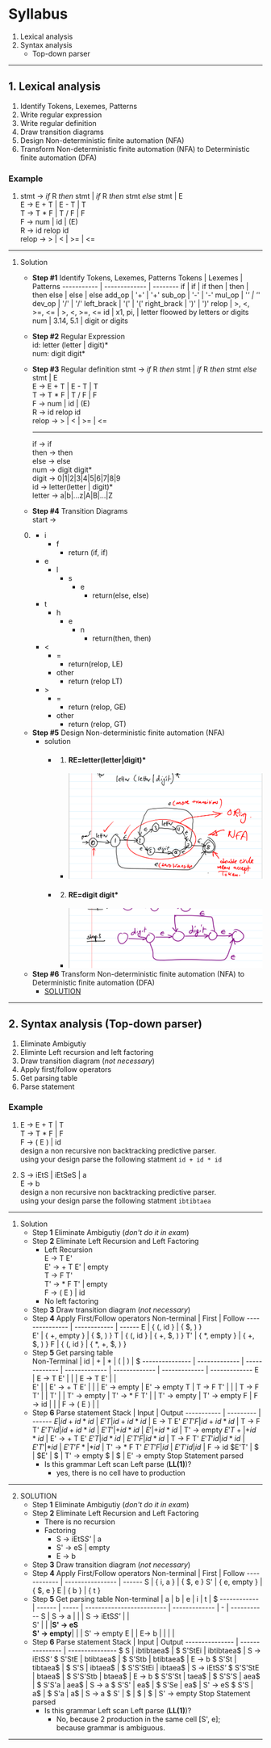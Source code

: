 # Syllabus
1. Lexical analysis
2. Syntax analysis
    - Top-down parser
---
## 1. Lexical analysis
1. Identify Tokens, Lexemes, Patterns
2. Write regular expression
3. Write regular definition
4. Draw transition diagrams
5. Design Non-deterministic finite automation (NFA)
6. Transform Non-deterministic finite automation (NFA) to Deterministic finite automation (DFA)

### Example
1.  stmt  -> *if* R *then* stmt |
            *if* R *then* stmt *else* stmt | E<br>
    E     -> E + T | E - T | T<br>
    T     -> T * F | T / F | F<br>
    F     -> num | id | (E)<br>
    R     -> id relop id<br>
    relop -> > | < | >= | <=<br>
---
1. Solution<br>
    - **Step #1** Identify Tokens, Lexemes, Patterns
        Tokens      | Lexemes       | Patterns
        ----------- | ------------- | --------
        if          | if            | if
        then        | then          | then
        else        | else          | else
        add_op      | '+'           | '+' 
        sub_op      | '-'           | '-'
        mul_op      | '*'           | '*'
        dev_op      | '/'           | '/'
        left_brack  | '('           | '('
        right_brack | ')'           | ')'
        relop       | >, <, >=, <=  | >, <, >=, <= 
        id          | x1, pi,       | letter floowed by letters or digits
        num         | 3.14, 5.1     | digit or digits
    
    - **Step #2** Regular Expression<br>
        id: letter (letter | digit)\* <br>
        num: digit digit*
    - **Step #3** Regular definition
            stmt  -> *if* R *then* stmt |
            *if* R *then* stmt *else* stmt | E<br>
            E     -> E + T | E - T | T<br>
            T     -> T * F | T / F | F<br>
            F     -> num | id | (E)<br>
            R     -> id relop id<br>
            relop -> > | < | >= | <=<br>
        
        ---------------
        if -> if <br>
        then -> then<br>
        else -> else<br>
        num -> digit digit*<br>
        digit -> 0|1|2|3|4|5|6|7|8|9<br>
        id -> letter(letter | digit)*<br>
        letter -> a|b|...z|A|B|...|Z<br>
    - **Step #4** Transition Diagrams<br>
    start -> 
    0. 
        - i
            - f
                - return (if, if)
        - e
            - l
                - s
                    - e
                        - return(else, else)
        - t
            - h
                - e
                    - n
                        -  return(then, then)
        - \<
            - \=
                - return(relop, LE)
            - other 
                - return (relop LT)
        - \>
            - \=
                - return (relop, GE)
            - other
                - return (relop, GT)
    
    - **Step #5** Design Non-deterministic finite automation (NFA)
        - solution
            - 1. #### RE=letter(letter|digit)\*
                - ![RE=letter(letter|digit)\*](./images/RE01.png)<br>
            - 2. #### RE=digit digit\*
                - ![RE=digit digit\*](./images/RE02.png)<br>
    - **Step #6** Transform Non-deterministic finite automation (NFA) to Deterministic finite automation (DFA)
        - [SOLUTION](./Ahmed_Mohamed_Abd_El-Rahman/README.md)
    
---
## 2. Syntax analysis (**Top-down parser**)
1. Eliminate Ambigutiy
2. Eliminte Left recursion and left factoring
3. Draw transition diagram (*not necessary*)
4. Apply first/follow operators
5. Get parsing table
6. Parse statement

### Example
1.  E -> E + T | T<br>
    T -> T * F | F<br>
    F -> ( E ) | id<br>
design a non recursive non backtracking predictive parser.<br>
using your design parse the following statment `id + id * id` 

2.  S -> iEtS | iEtSeS | a <br>
    E -> b <br>
design a non recursive non backtracking predictive parser.<br>
using your design parse the following statment `ibtibtaea` 

---
1. Solution<br>
    - Step **1** Eliminate Ambigutiy (*don't do it in exam*)
    - Step **2** Eliminate Left Recursion and Left Factoring
        - Left Recursion<br>
        E   -> T E'<br>
        E'  -> + T E' | empty<br>
        T   -> F T'<br>
        T'  -> * F T' | empty<br>
        F   -> ( E ) | id<br>
        - No left factoring
    - Step **3** Draw transition diagram (*not necessary*)
    - Step **4** Apply First/Follow operators
        Non-terminal    | First        | Follow
        --------------- | ------------ | ------
        E               | { (, id }    | { $, ) }          
        E'              | { +, empty } | { $, ) }
        T               | { (, id }    | { +, $, ) }
        T'              | { *, empty } | { +, $, ) }
        F               | { (, id }    | { *, +, $, ) }
    - Step **5** Get parsing table <br>
        Non-Terminal    | id            | +             | *             | (             | )             | $
        --------------- | ------------- | ------------- | ------------- | ------------- | ------------- | -------------
        E               | E   -> T E'   |               |               | E   -> T E'   |               |   
        E'              |               | E'  -> + T E' |               |               | E' -> empty   | E' -> empty
        T               | T   -> F T'   |               |               | T   -> F T'   |               |
        T'              |               | T'  -> empty  | T'  -> * F T' |               | T'  -> empty  | T'  -> empty
        F               | F   -> id     |               |               | F   -> ( E )  |               |
    - Step **6** Parse statement
        Stack       | Input     | Output
        ----------- | --------- | ------
        $E          | id+id*id$ |
        $E'T        | id+id*id$ | E   -> T E'
        $E'T'F      | id+id*id$ | T   -> F T'
        $E'T'id     | id+id*id$ | 
        $E'T'       | +id*id$   |
        $E'         | +id*id$   | T'  -> empty
        $E'T+       | +id*id$   | E'  -> + T E'
        $E'T        | id*id$    |
        $E'T'F      | id*id$    | T   -> F T'
        $E'T'id     | id*id$    |
        $E'T'       | *id$      |
        $E'T'F*     | *id$      | T'  -> * F T'
        $E'T'F      | id$       |
        $E'T'id     | id$       | F   -> id
        $E'T'       | $         |
        $E'         | $         | T'  -> empty
        $           | $         | E'  -> empty 
        Stop Statement parsed
        - Is this grammar Left scan Left parse (**LL(1)**)?
            - yes, there is no cell have to production

---

2.  SOLUTION<br>
    - Step **1** Eliminate Ambigutiy (*don't do it in exam*)
    - Step **2** Eliminate Left Recursion and Left Factoring
        - There is no recursion
        - Factoring
            - S  -> iEtS*S'* | a<br>
            - S' -> eS | empty<br>
            - E  -> b<br>
    - Step **3** Draw transition diagram (*not necessary*)
    - Step **4** Apply First/Follow operators
        Non-terminal | First            | Follow
        ------------ | ---------------- | ------
        S            | { i, a }         | { $, e }
        S'           | { e, empty }    | { $, e }
        E            | { b }            | { t }
    - Step **5** Get parsing table
        Non-terminal | a      | b     | e                         | i             | t | $
        ------------ | ------ | ----- | ------------------------- | ------------- | - | ----------- 
        S            | S -> a |       |                           | S -> iEtS*S'* |   |  
        S'           |        |       |**S' -> eS<br>S' -> empty**|               |   | S' -> empty
        E            |        | E-> b |                           |               |   |   
    - Step **6** Parse statement
        Stack           | Input           | Output
        --------------- | --------------- | ---------------
        $ S             | ibtibtaea$      |
        $ S'StEi        | ibtibtaea$      | S -> iEtS*S'*
        $ S'StE         | btibtaea$       |
        $ S'Stb         | btibtaea$       | E -> b
        $ S'St          | tibtaea$        |
        $ S'S           | ibtaea$         |
        $ S'S'StEi      | ibtaea$         | S -> iEtS*S'*
        $ S'S'StE       | btaea$          |
        $ S'S'Stb       | btaea$          | E -> b
        $ S'S'St        | taea$           | 
        $ S'S'S         | aea$            |
        $ S'S'a         | aea$            | S -> a
        $ S'S'          | ea$             |
        $ S'Se          | ea$             | S' -> eS
        $ S'S           | a$              | 
        $ S'a           | a$              | S -> a
        $ S'            | $               | 
        $               | $               | S' -> empty
        Stop Statement parsed
        - Is this grammar Left scan Left parse (**LL(1)**)?
            - No, because 2 production in the same cell [S', e]; <br>
            because grammar is ambiguous.
---
        
        
